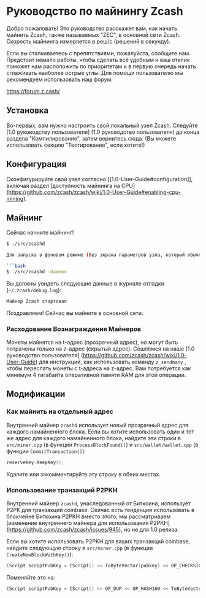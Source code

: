 # Руководство по майнингу Zcash 

Добро пожаловать! Это руководство расскажет вам, как начать майнить Zcash, также называемых "ZEC", в основной сети Zcash. Скорость майнинга измеряется в реш/с (решений в секунду).

Если вы сталкиваетесь с препятствиями, пожалуйста, сообщите нам. Предстоит немало работы, чтобы сделать всё удобным и ваш отклик поможет нам расположить по приоритетам и в первую очередь начать сглаживать наиболее острые углы. Для помощи пользователю мы рекомендуем использовать наш форум:

https://forum.z.cash/

## Установка

Во-первых, вам нужно настроить свой локальный узел Zcash. Следуйте [1.0 руководству пользователя] (1.0 руководство пользователя) до конца раздела "Компилирование", затем вернитесь сюда. (Вы можете использовать секцию "Тестирование", если хотите!)

## Конфигурация

Сконфигурируйте свой узел согласно [[1.0-User-Guide#configuration]], включая раздел [доступность майнинга на CPU] (https://github.com/zcash/zcash/wiki/1.0-User-Guide#enabling-cpu-mining).

## Майнинг

Сейчас начните майнинг!
```bash
$ ./src/zcashd

Для запуска в фоновом режиме (без экрана параметров узла, который обычно отображается):

```bash
$ ./src/zcashd -daemon
```

Вы должны увидеть следующие данные в журнале отладки (`~/.zcash/debug.log`):

```bash
Майнер Zcash стартовал
```

Поздравляем! Сейчас вы майните в основной сети.

### Расходование Вознаграждения Майнеров

Монеты майнятся на t-адрес (прозрачный адрес), но могут быть потрачены только на z-адрес (скрытый адрес). Сошлёмся на наше [1.0 руководство пользователя] (https://github.com/zcash/zcash/wiki/1.0-User-Guide) для инструкций, как использовать команду  `z_sendmany` , чтобы переслать монеты с t-адреса на z-адрес. Вам потребуется как минимум 4 гигабайта оперативной памяти RAM для этой операции.

## Модификации

### Как майнить на отдельный адрес

Внутренний майнер `zcashd` использует новый прозрачный адрес для каждого намайненного блока. Если вы хотите использовать один и тот же адрес для каждого намайненного блока, найдите эти строки в `src/miner.cpp` (в функции `ProcessBlockFound()`) и `src/wallet/wallet.cpp` (в функции `CommitTransaction()`):

```cpp
reservekey.KeepKey();
```

Удалите или закомментируйте эту строку в обеих местах.

### Использование транзакций P2PKH

Внутренний майнер `zcashd`, унаследованный от Биткоина, использует P2PK для транзакций coinbase. Сейчас есть тенденция использовать в блокчейне Биткоина P2PKH вместо этого; мы рассматриваем [изменение внутреннего майнера для использования P2PKH] (https://github.com/zcash/zcash/issues/945), но не для 1.0 релиза.

Если вы хотите использовать P2PKH для ваших транзакций coinbase, найдите следующую строку в `src/miner.cpp` (в функции `CreateNewBlockWithKey()`):

```cpp
CScript scriptPubKey = CScript() << ToByteVector(pubkey) << OP_CHECKSIG;
```

Поменяйте это на:

```cpp
CScript scriptPubKey = CScript() << OP_DUP << OP_HASH160 << ToByteVector(pubkey.GetID()) << OP_EQUALVERIFY << OP_CHECKSIG;
```
